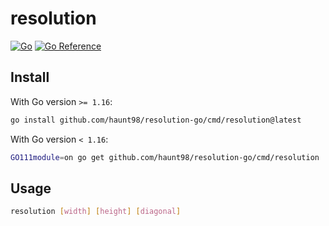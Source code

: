 # resolution

[![Go](https://github.com/haunt98/resolution-go/workflows/Go/badge.svg?branch=main)](https://github.com/actions/setup-go)
[![Go Reference](https://pkg.go.dev/badge/github.com/haunt98/resolution-go.svg)](https://pkg.go.dev/github.com/haunt98/resolution-go)

## Install

With Go version `>= 1.16`:

```sh
go install github.com/haunt98/resolution-go/cmd/resolution@latest
```

With Go version `< 1.16`:

```sh
GO111module=on go get github.com/haunt98/resolution-go/cmd/resolution
```

## Usage

```sh
resolution [width] [height] [diagonal]
```
